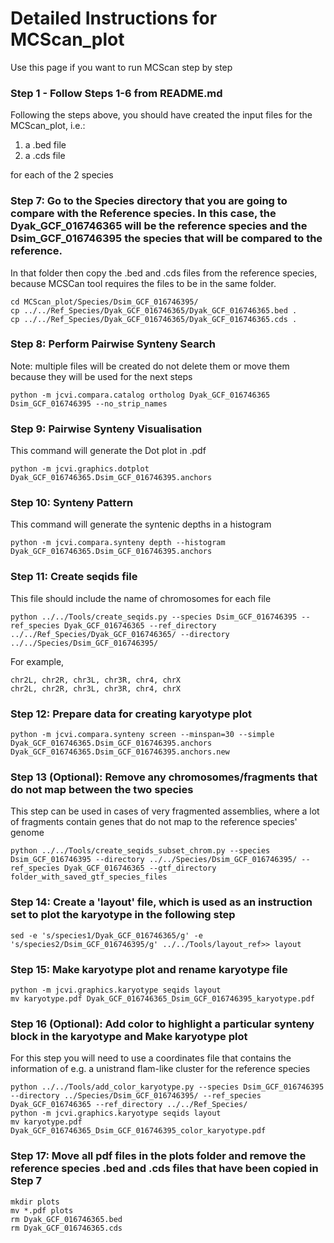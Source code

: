 # Detailed Instructions for MCScan_plot
Use this page if you want to run MCScan step by step

### Step 1 - Follow Steps 1-6 from README.md
Following the steps above, you should have created the input files for the MCScan_plot, i.e.:
1. a .bed file
2. a .cds file

for each of the 2 species 
### Step 7: Go to the Species directory that you are going to compare with the Reference species. In this case, the Dyak_GCF_016746365 will be the reference species and the Dsim_GCF_016746395 the species that will be compared to the reference.
In that folder then copy the .bed and .cds files from the reference species, because MCSCan tool requires the files to be in the same folder.
```
cd MCScan_plot/Species/Dsim_GCF_016746395/ 
cp ../../Ref_Species/Dyak_GCF_016746365/Dyak_GCF_016746365.bed .
cp ../../Ref_Species/Dyak_GCF_016746365/Dyak_GCF_016746365.cds .
```

### Step 8: Perform Pairwise Synteny Search
Note: multiple files will be created do not delete them or move them because they will be used for the next steps
```
python -m jcvi.compara.catalog ortholog Dyak_GCF_016746365 Dsim_GCF_016746395 --no_strip_names
```

### Step 9: Pairwise Synteny Visualisation
This command will generate the Dot plot in .pdf
```
python -m jcvi.graphics.dotplot Dyak_GCF_016746365.Dsim_GCF_016746395.anchors
```

### Step 10: Synteny Pattern
This command will generate the syntenic depths in a histogram
```
python -m jcvi.compara.synteny depth --histogram Dyak_GCF_016746365.Dsim_GCF_016746395.anchors
```

### Step 11: Create seqids file
This file should include the name of chromosomes for each file
```
python ../../Tools/create_seqids.py --species Dsim_GCF_016746395 --ref_species Dyak_GCF_016746365 --ref_directory ../../Ref_Species/Dyak_GCF_016746365/ --directory ../../Species/Dsim_GCF_016746395/
```
For example, 
```
chr2L, chr2R, chr3L, chr3R, chr4, chrX
chr2L, chr2R, chr3L, chr3R, chr4, chrX
```

### Step 12: Prepare data for creating karyotype plot
```
python -m jcvi.compara.synteny screen --minspan=30 --simple Dyak_GCF_016746365.Dsim_GCF_016746395.anchors Dyak_GCF_016746365.Dsim_GCF_016746395.anchors.new
```

### Step 13 (Optional): Remove any chromosomes/fragments that do not map between the two species
This step can be used in cases of very fragmented assemblies, where a lot of fragments contain genes that do not map to the reference species' genome
```
python ../../Tools/create_seqids_subset_chrom.py --species Dsim_GCF_016746395 --directory ../../Species/Dsim_GCF_016746395/ --ref_species Dyak_GCF_016746365 --gtf_directory folder_with_saved_gtf_species_files
```

### Step 14: Create a 'layout' file, which is used as an instruction set to plot the karyotype in the following step
```
sed -e 's/species1/Dyak_GCF_016746365/g' -e 's/species2/Dsim_GCF_016746395/g' ../../Tools/layout_ref>> layout
```

### Step 15: Make karyotype plot and rename karyotype file
```
python -m jcvi.graphics.karyotype seqids layout
mv karyotype.pdf Dyak_GCF_016746365_Dsim_GCF_016746395_karyotype.pdf
```

### Step 16 (Optional): Add color to highlight a particular synteny block in the karyotype and Make karyotype plot
For this step you will need to use a coordinates file that contains the information of e.g. a unistrand flam-like cluster for the reference species
```
python ../../Tools/add_color_karyotype.py --species Dsim_GCF_016746395 --directory ../Species/Dsim_GCF_016746395/ --ref_species Dyak_GCF_016746365 --ref_directory ../../Ref_Species/
python -m jcvi.graphics.karyotype seqids layout
mv karyotype.pdf Dyak_GCF_016746365_Dsim_GCF_016746395_color_karyotype.pdf
```

### Step 17: Move all pdf files in the plots folder and remove the reference species .bed and .cds files that have been copied in Step 7
```
mkdir plots
mv *.pdf plots
rm Dyak_GCF_016746365.bed
rm Dyak_GCF_016746365.cds
```
